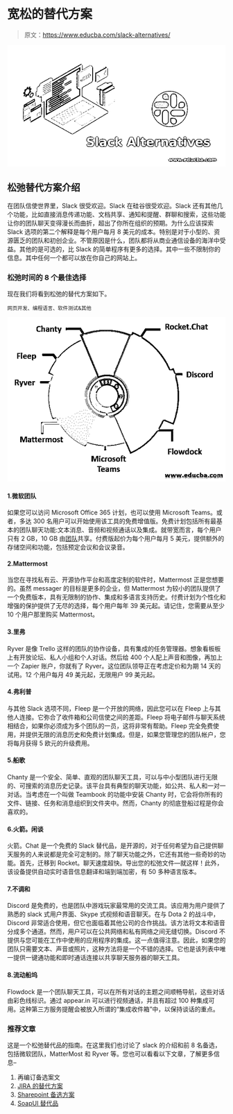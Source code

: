 # 宽松的替代方案

> 原文：<https://www.educba.com/slack-alternatives/>

![Slack Alternatives](img/899df626af9e64bbdfcb321e050329b0.png "Slack Alternatives")



## 松弛替代方案介绍

在团队信使世界里，Slack 很受欢迎。Slack 在硅谷很受欢迎。Slack 还有其他几个功能，比如直接消息传递功能、文档共享、通知和提醒、群聊和搜索，这些功能让你的团队聊天变得漫长而曲折，超出了你所在组织的预期。为什么应该探索 Slack 选项的第二个解释是每个用户每月 8 美元的成本。特别是对于小型的、资源匮乏的团队和初创企业。不管原因是什么，团队都将从商业通信设备的海洋中受益。其他的是可选的，比 Slack 的简单程序有更多的选择。其中一些不限制你的信息。其中任何一个都可以放在你自己的网站上。

### 松弛时间的 8 个最佳选择

现在我们将看到松弛的替代方案如下。

<small>网页开发、编程语言、软件测试&其他</small>

![Alternatives of Slack](img/d4b6364c8dab45f94e19b60c5b394404.png "Alternatives of Slack")



#### 1.微软团队

如果您可以访问 Microsoft Office 365 计划，也可以使用 Microsoft Teams。或者，多达 300 名用户可以开始使用该工具的免费增值版。免费计划包括所有最基本的团队聊天功能:文本消息、音频和视频通话以及集成。就带宽而言，每个用户只有 2 GB，10 GB 由[团队](https://www.avepoint.com/blog/microsoft-teams/microsoft-teams-apps/)共享。付费版起价为每个用户每月 5 美元，提供额外的存储空间和功能，包括预定会议和会议录音。

#### 2.Mattermost

当您在寻找私有云、开源协作平台和高度定制的软件时，Mattermost 正是您想要的。虽然 messager 的目标是更多的企业，但 Mattermost 为较小的团队提供了一个免费版本，具有无限制的协作、集成和多语言支持历史。付费计划为个性化和增强的保护提供了无尽的选择，每个用户每年 39 美元起。请记住，您需要从至少 10 个用户那里购买 Mattermost。

#### 3.里弗

Ryver 是像 Trello 这样的团队的协作设备，具有集成的任务管理器。想象看板板上有开放论坛、私人小组和个人对话。然后给 400 个人配上声音和图像，再加上一个 Zapier 账户，你就有了 Ryver。这位团队领导正在考虑定价和为期 14 天的试用。12 个用户每月 49 美元起，无限用户 99 美元起。

#### 4.弗利普

与其他 Slack 选项不同，Fleep 是一个开放的网络，因此您可以在 Fleep 上与其他人连接。它弥合了收件箱和公司信使之间的差距。Fleep 将电子邮件与聊天系统相结合，如果你必须成为多个团队的一员，这将非常有帮助。Fleep 完全免费使用，并提供无限的消息历史和免费计划集成。但是，如果您管理您的团队帐户，您将每月获得 5 欧元的升级费用。

#### 5.船歌

Chanty 是一个安全、简单、直观的团队聊天工具，可以与中小型团队进行无限的、可搜索的消息历史记录。该平台具有典型的聊天功能，如公共、私人和一对一对话。当考虑在一个叫做 Teambook 的功能中安装 Chanty 时，它会将你所有的文件、链接、任务和消息组织到文件夹中。然而，Chanty 的彻底登船过程是你会喜欢的。

#### 6.火箭。闲谈

火箭。Chat 是一个免费的 Slack 替代品，是开源的，对于任何希望为自己提供聊天服务的人来说都是完全可定制的。除了聊天功能之外，它还有其他一些奇妙的功能。首先，迁移到 Rocket。聊天速度超快。导出您的松弛文件—就这样！此外，该设备提供自动实时语音信息翻译和端到端加密，有 50 多种语言版本。

#### 7.不调和

Discord 是免费的，也是团队中游戏玩家最常用的交流工具。该应用为用户提供了熟悉的 slack 式用户界面、Skype 式视频和语音聊天。在与 Dota 2 的战斗中，Discord 非常适合使用，但它也面临着其他公司的合作挑战。该方法将文本和语音分成多个通道。然而，用户可以在公共网络和私有网络之间无缝切换。Discord 不提供与您可能在工作中使用的应用程序的集成。这一点值得注意。因此，如果您的团队只需要文本、声音或照片，这种方法将是一个不错的选择。它也是该列表中唯一提供一键通功能和即时通话连接以共享聊天服务器的聊天工具。

#### 8.流动船坞

Flowdock 是一个团队聊天工具，可以在所有对话的主题之间顺畅导航，这些对话由彩色线标识。通过 appear.in 可以进行视频通话，并且有超过 100 种集成可用。这种第三方服务提醒会被放入所谓的“集成收件箱”中，以保持谈话的重点。

### 推荐文章

这是一个松弛替代品的指南。在这里我们也讨论了 slack 的介绍和前 8 名备选，包括微软团队，MatterMost 和 Ryver 等。您也可以看看以下文章，了解更多信息–

1.  再编订备选案文
2.  [JIRA 的替代方案](https://www.educba.com/jira-alternatives/)
3.  [Sharepoint 备选方案](https://www.educba.com/sharepoint-alternatives/)
4.  [SoapUI 替代品](https://www.educba.com/soapui-alternatives/)






